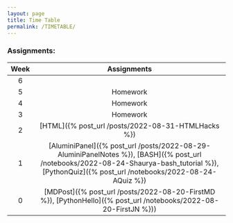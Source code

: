 ```yaml
---
layout: page
title: Time Table
permalink: /TIMETABLE/
---
```


### Assignments:

| Week | Assignments |     
|:----:|   :----:    |   
| 6    |            |
| 5    | Homework  | 
| 4    | Homework  |
| 3    | Homework  |
| 2    | [HTML]({% post_url /posts/2022-08-31-HTMLHacks %})  | 
| 1    | [AluminiPanel]({% post_url /posts/2022-08-29-AluminiPanelNotes %}), [BASH]({% post_url /notebooks/2022-08-24-Shaurya-bash_tutorial %}), [PythonQuiz]({% post_url /notebooks/2022-08-24-AQuiz %}) | 
| 0    | [MDPost]({% post_url /posts/2022-08-20-FirstMD %}),  [PythonHello]({% post_url /notebooks/2022-08-20-FirstJN %}))  | 
